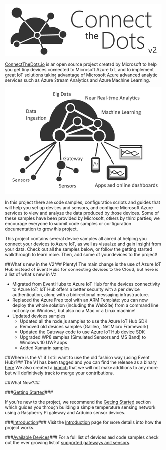 ![](images/CTD-logo-v5-02.png)

[ConnectTheDots.io](http://connectthedots.io) is an open source project created by Microsoft to help you get tiny devices connected to Microsoft Azure IoT, and to implement great IoT solutions taking advantage of Microsoft Azure advanced analytic services such as Azure Stream Analytics and Azure Machine Learning.

![](images/ConnectTheDots-architecture.png)


In this project there are code samples, configuration scripts and guides that will help you set up devices and sensors, and configure Microsoft Azure services to view and analyze the data produced by those devices. Some of these samples have been provided by Microsoft, others by third parties; we encourage everyone to submit code samples or configuration documentation to grow this project.

This project contains several device samples all aimed at helping you connect your devices to Azure IoT, as well as visualize and gain insight from your data.  Check out all the samples below, or follow the getting started walkthrough to learn more.  Then, add some of your devices to the project!

##What's new in the V2?##
Plenty!
The main change is the use of Azure IoT Hub instead of Event Hubs for connecting devices to the Cloud, but here is a list of what's new in V2

- Migrated from Event Hubs to Azure IoT Hub for the devices connectivity to Azure IoT: IoT Hub offers a better security with a per device authentication, along with a bidirectional messaging infrastructure.
- Replaced the Azure Prep tool with an ARM Template: you can now deploy the whole solution (including the WebSite) from a command line not only on Windows, but also no a Mac or a Linux machine!
- Updated devices samples
    - Updated all the node.js samples to use the Azure IoT Hub SDK
    - Removed old devices samples (Galileo, .Net Micro Framework)
    - Updated the Gateway code to use Azure IoT Hub device SDK
    - Upgraded WP8 samples (Simulated Sensors and MS Band) to Windows 10 UWP apps
    - Added Xamarin samples 

##Where is the V1 if I still want to use the old fashion way (using Event Hub)?##
The V1 has been tagged and you can find the release as a binary [here](https://github.com/Azure/connectthedots/releases/tag/1.0)
We also created a [branch](https://github.com/Azure/connectthedots/tree/V1) that we will not make additions to any more but will definitively track to merge your contributions.

##What Now?##

###[Getting Started](GettingStarted.md)###

If you're new to the project, we recommend the [Getting Started](GettingStarted.md) section which guides you through building a simple temperature sensing network using a Raspberry Pi gateway and Arduino sensor devices.  

###[Introduction](Introduction.md)###
Visit the [Introduction](Introduction.md) page for more details into how the project works.

###[Available Devices](SupportedDevices.md)###
For a full list of devices and code samples check out the ever growing list of [supported gateways and sensors](SupportedDevices.md).
